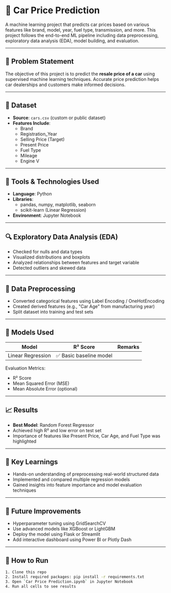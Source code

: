 # 🚗 Car Price Prediction

A machine learning project that predicts car prices based on various features like brand, model, year, fuel type, transmission, and more. This project follows the end-to-end ML pipeline including data preprocessing, exploratory data analysis (EDA), model building, and evaluation.

---

## 📌 Problem Statement

The objective of this project is to predict the **resale price of a car** using supervised machine learning techniques. Accurate price prediction helps car dealerships and customers make informed decisions.

---

## 📂 Dataset

- **Source**: `cars.csv` (custom or public dataset)
- **Features Include**:
  - Brand
  - Registration_Year
  - Selling Price (Target)
  - Present Price
  - Fuel Type
  - Mileage
  - Engine V

---

## 🔧 Tools & Technologies Used

- **Language**: Python
- **Libraries**:
  - pandas, numpy, matplotlib, seaborn
  - scikit-learn (Linear Regression)
- **Environment**: Jupyter Notebook

---

## 🔍 Exploratory Data Analysis (EDA)

- Checked for nulls and data types
- Visualized distributions and boxplots
- Analyzed relationships between features and target variable
- Detected outliers and skewed data

---

## 🧹 Data Preprocessing

- Converted categorical features using Label Encoding / OneHotEncoding
- Created derived features (e.g., "Car Age" from manufacturing year)
- Split dataset into training and test sets

---

## 🧠 Models Used

| Model             | R² Score | Remarks                    |
|------------------|----------|----------------------------|
| Linear Regression | ✅ Basic baseline model            |


Evaluation Metrics:
- R² Score
- Mean Squared Error (MSE)
- Mean Absolute Error (optional)

---

## 📈 Results

- **Best Model**: Random Forest Regressor
- Achieved high R² and low error on test set
- Importance of features like Present Price, Car Age, and Fuel Type was highlighted

---

## 📌 Key Learnings

- Hands-on understanding of preprocessing real-world structured data
- Implemented and compared multiple regression models
- Gained insights into feature importance and model evaluation techniques

---

## 🚀 Future Improvements

- Hyperparameter tuning using GridSearchCV
- Use advanced models like XGBoost or LightGBM
- Deploy the model using Flask or Streamlit
- Add interactive dashboard using Power BI or Plotly Dash

---

## 📁 How to Run

```bash
1. Clone this repo
2. Install required packages: pip install -r requirements.txt
3. Open `Car Price Prediction.ipynb` in Jupyter Notebook
4. Run all cells to see results
